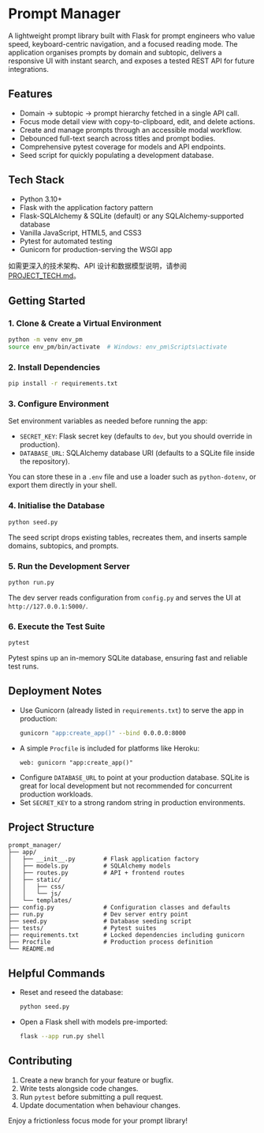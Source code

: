 # Prompt Manager

A lightweight prompt library built with Flask for prompt engineers who value speed, keyboard-centric navigation, and a focused reading mode. The application organises prompts by domain and subtopic, delivers a responsive UI with instant search, and exposes a tested REST API for future integrations.

## Features
- Domain → subtopic → prompt hierarchy fetched in a single API call.
- Focus mode detail view with copy-to-clipboard, edit, and delete actions.
- Create and manage prompts through an accessible modal workflow.
- Debounced full-text search across titles and prompt bodies.
- Comprehensive pytest coverage for models and API endpoints.
- Seed script for quickly populating a development database.

## Tech Stack
- Python 3.10+
- Flask with the application factory pattern
- Flask-SQLAlchemy & SQLite (default) or any SQLAlchemy-supported database
- Vanilla JavaScript, HTML5, and CSS3
- Pytest for automated testing
- Gunicorn for production-serving the WSGI app

如需更深入的技术架构、API 设计和数据模型说明，请参阅 [PROJECT_TECH.md](PROJECT_TECH.md)。

## Getting Started

### 1. Clone & Create a Virtual Environment
```bash
python -m venv env_pm
source env_pm/bin/activate  # Windows: env_pm\Scripts\activate
```

### 2. Install Dependencies
```bash
pip install -r requirements.txt
```

### 3. Configure Environment
Set environment variables as needed before running the app:

- `SECRET_KEY`: Flask secret key (defaults to `dev`, but you should override in production).
- `DATABASE_URL`: SQLAlchemy database URI (defaults to a SQLite file inside the repository).

You can store these in a `.env` file and use a loader such as `python-dotenv`, or export them directly in your shell.

### 4. Initialise the Database
```bash
python seed.py
```
The seed script drops existing tables, recreates them, and inserts sample domains, subtopics, and prompts.

### 5. Run the Development Server
```bash
python run.py
```
The dev server reads configuration from `config.py` and serves the UI at `http://127.0.0.1:5000/`.

### 6. Execute the Test Suite
```bash
pytest
```
Pytest spins up an in-memory SQLite database, ensuring fast and reliable test runs.

## Deployment Notes
- Use Gunicorn (already listed in `requirements.txt`) to serve the app in production:
  ```bash
  gunicorn "app:create_app()" --bind 0.0.0.0:8000
  ```
- A simple `Procfile` is included for platforms like Heroku:
  ```
  web: gunicorn "app:create_app()"
  ```
- Configure `DATABASE_URL` to point at your production database. SQLite is great for local development but not recommended for concurrent production workloads.
- Set `SECRET_KEY` to a strong random string in production environments.

## Project Structure
```
prompt_manager/
├── app/
│   ├── __init__.py        # Flask application factory
│   ├── models.py          # SQLAlchemy models
│   ├── routes.py          # API + frontend routes
│   ├── static/
│   │   ├── css/
│   │   └── js/
│   └── templates/
├── config.py              # Configuration classes and defaults
├── run.py                 # Dev server entry point
├── seed.py                # Database seeding script
├── tests/                 # Pytest suites
├── requirements.txt       # Locked dependencies including gunicorn
├── Procfile               # Production process definition
└── README.md
```

## Helpful Commands
- Reset and reseed the database:
  ```bash
  python seed.py
  ```
- Open a Flask shell with models pre-imported:
  ```bash
  flask --app run.py shell
  ```

## Contributing
1. Create a new branch for your feature or bugfix.
2. Write tests alongside code changes.
3. Run `pytest` before submitting a pull request.
4. Update documentation when behaviour changes.

Enjoy a frictionless focus mode for your prompt library!
